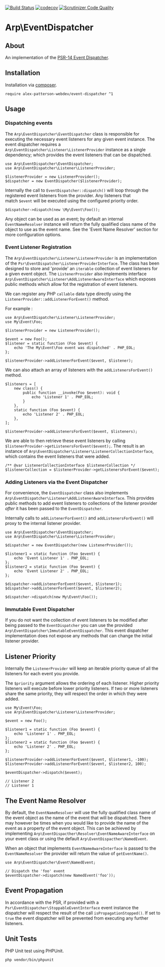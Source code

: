 [![Build Status](https://travis-ci.com/alex-patterson-webdev/event-dispatcher.svg?branch=master)](https://travis-ci.com/alex-patterson-webdev/event-dispatcher)
[![codecov](https://codecov.io/gh/alex-patterson-webdev/event-dispatcher/branch/master/graph/badge.svg)](https://codecov.io/gh/alex-patterson-webdev/event-dispatcher)
[![Scrutinizer Code Quality](https://scrutinizer-ci.com/g/alex-patterson-webdev/event-dispatcher/badges/quality-score.png?b=master)](https://scrutinizer-ci.com/g/alex-patterson-webdev/event-dispatcher/?branch=master)

# Arp\EventDispatcher

## About

An implementation of the [PSR-14 Event Dispatcher](https://www.php-fig.org/psr/psr-14/).

## Installation

Installation via [composer](https://getcomposer.org).

    require alex-patterson-webdev/event-dispatcher ^1

## Usage

### Dispatching events

The `Arp\EventDispatcher\EventDispatcher` class is responsible for executing the necessary event listeners for any given event instance. 
The event dispatcher requires a `Arp\EventDispatcher\Listener\ListenerProvider` instance as a single dependency; which provides the event 
listeners that can be dispatched.

    use Arp\EventDispatcher\EventDispatcher;
    use Arp\EventDispatcher\Listener\ListenerProvider;

    $listenerProvider = new ListenerProvider();
    $dispatcher = new EventDispatcher($listenerProvider);
    
Internally the call to `EventDispatcher::dispatch()` will loop through the registered event listeners from the provider. Any listeners that  
match `$event` will be executed using the configured priority order.

    $dispatcher->dispatch(new \My\Event\Foo());

Any object can be used as an event; by default an internal `EventNameResolver` instance will return the fully qualified class 
name of the object to use as the event name. See the 'Event Name Resolver' section for more configuration options.

### Event Listener Registration
 
The `Arp\EventDispatcher\Listener\ListenerProvider` is an implementation of the `Psr\EventDispatcher\ListenerProviderInterface`. 
The class has been designed to store and 'provide' an `iterable` collection of event listeners for a given event object.
The `ListenerProvider` also implements interface `Arp\EventDispatcher\Listener\AddListenerAwareInterface` which exposes public 
methods which allow fot the registration of event listeners.
 
We can register any PHP `callable` data type directly using the `ListenerProvider::addListenerForEvent()` method. 

For example :
    
    use Arp\EventDispatcher\Listener\ListenerProvider;
    use My\Event\Foo;

    $listenerProvider = new ListenerProvider();

    $event = new Foo();
    $listener = static function (Foo $event) {
        echo 'The My\Event\Foo event was dispatched' . PHP_EOL;
    };
    
    $listenerProvider->addListenerForEvent($event, $listener);

We can also attach an array of listeners with the `addListenersForEvent()` method.
    
    $listeners = [
        new class() {
            public function __invoke(Foo $event): void {
                echo 'Listener 1' . PHP_EOL;
            }
        },
        static function (Foo $event) {
            echo 'Listener 2' . PHP_EOL;
        },
    ];
    
    $listenerProvider->addListenersForEvent($event, $listeners);
    
We are able to then retrieve these event listeners by calling `$listenerProvider->getListenersForEvent($event);`. The result is 
an instance of `Arp\EventDispatcher\Listener\ListenerCollectionInterface`, which contains the event listeners that were added.

    /** @var ListenerCollectionInterface $listenerCollection */
    $listenerCollection = $listenerProvider->getListenersForEvent($event);

### Adding Listeners via the Event Dispatcher

For convenience, the `EventDispatcher` class also implements `Arp\EventDispatcher\Listener\AddListenerAwareInterface`. 
This provides public methods to add event listeners to collections of the listener provider _after_ it has been passed to the `EventDispatcher`.

Internally calls to `addListenerForEvent()` and `addListenersForEvent()` will proxy to the internal listener provider.

    use Arp\EventDispatcher\EventDispatcher;
    use Arp\EventDispatcher\Listener\ListenerProvider;
    
    $dispatcher = new EventDispatcher(new ListenerProvider());
    
    $listener1 = static function (Foo $event) {
        echo 'Event Listener 1' . PHP_EOL;
    };
    $listener2 = static function (Foo $event) {
        echo 'Event Listener 2' . PHP_EOL;
    };
    
    $dispatcher->addListenerForEvent($event, $listener1);
    $dispatcher->addListenerForEvent($event, $listener2);
    
    $dispatcher->dispatch(new My\Event\Foo());
         
### Immutable Event Dispatcher

If you do not want the collection of event listeners to be modified after being passed to the `EventDispatcher` you can
use the provided `Arp\EventDispatcher\ImmutableEventDispatcher`. This event dispatcher implementation does not expose any methods
that can change the initial listener provider.

## Listener Priority
    
Internally the `ListenerProvider` will keep an iterable priority queue of all the listeners for each event you provide.

The `$priority` argument allows the ordering of each listener. Higher priority listeners will execute before lower priority listeners. 
If two or more listeners share the same priority, they will respect the order in which they were added.
    
    use My\Event\Foo;
    use Arp\EventDispatcher\Listener\ListenerProvider;

    $event = new Foo();
    
    $listener1 = static function (Foo $event) {
        echo 'Listener 1' . PHP_EOL;
    };
    $listener2 = static function (Foo $event) {
        echo 'Listener 2' . PHP_EOL;
    };
    
    $listenerProvider->addListenerForEvent($event, $listener1, -100);
    $listenerProvider->addListenerForEvent($event, $listener2, 100);
    
    $eventDispatcher->dispatch($event);
    
    // Listener 2
    // Listener 1

## The Event Name Resolver
 
By default, the `EventNameResolver` will use the fully qualified class name of the event object as the name of the event that will be dispatched. There may 
however be times when you would like to provide the name of the event as a property of the event object. This can be achieved
by implementing `Arp\EventDispacther\Resolver\EventNameAwareInterface` on your event class or using the default `Arp\EventDispacther\NamedEvent`.

When an object that implements `EventNameAwareInterface` is passed to the `EventNameResolver` the provider will return the value of `getEventName()`.

    use Arp\EventDispatcher\Event\NamedEvent;

    // Dispatch the 'foo' event
    $eventDispatcher->dispatch(new NamedEvent('foo'));
    
## Event Propagation

In accordance with the PSR, if provided with a `Psr\EventDispatcher\StoppableEventInterface` event instance the dispatcher will respect the 
 result of the call `isPropagationStopped()`. If set to `true` the event dispatcher will be prevented from executing any further listeners.

## Unit Tests

PHP Unit test using PHPUnit.

    php vendor/bin/phpunit
